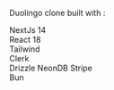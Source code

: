 Duolingo clone
built with :

NextJs 14  
React 18  
Tailwind  
Clerk  
Drizzle
NeonDB
Stripe  
Bun   
